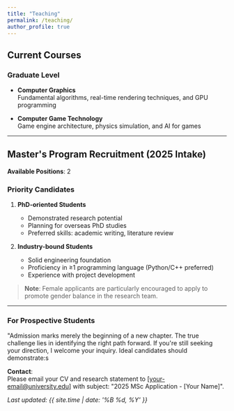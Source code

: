 ```yaml
---
title: "Teaching"
permalink: /teaching/
author_profile: true
---
```


## Current Courses

### Graduate Level
- **Computer Graphics**  
  Fundamental algorithms, real-time rendering techniques, and GPU programming

- **Computer Game Technology**  
  Game engine architecture, physics simulation, and AI for games

---

## Master's Program Recruitment (2025 Intake)

**Available Positions**: 2  

### Priority Candidates
1. **PhD-oriented Students**  
   - Demonstrated research potential  
   - Planning for overseas PhD studies  
   - Preferred skills: academic writing, literature review

2. **Industry-bound Students**  
   - Solid engineering foundation  
   - Proficiency in ≥1 programming language (Python/C++ preferred)  
   - Experience with project development

> **Note**: Female applicants are particularly encouraged to apply to promote gender balance in the research team.

---

### For Prospective Students

"Admission marks merely the beginning of a new chapter. The true challenge lies in identifying the right path forward. If you're still seeking your direction, I welcome your inquiry. Ideal candidates should demonstrate:s  

**Contact**:  
Please email your CV and research statement to [your-email@university.edu] with subject: "2025 MSc Application - [Your Name]".

*Last updated: {{ site.time | date: '%B %d, %Y' }}*
